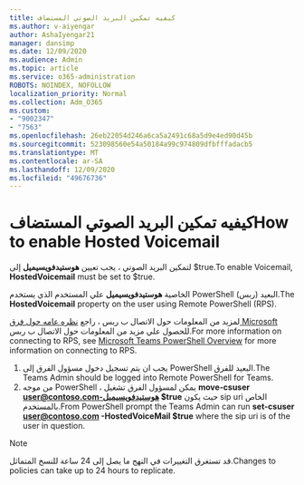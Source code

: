 ```yaml
---
title: كيفيه تمكين البريد الصوتي المستضاف
ms.author: v-aiyengar
author: AshaIyengar21
manager: dansimp
ms.date: 12/09/2020
ms.audience: Admin
ms.topic: article
ms.service: o365-administration
ROBOTS: NOINDEX, NOFOLLOW
localization_priority: Normal
ms.collection: Adm_O365
ms.custom:
- "9002347"
- "7563"
ms.openlocfilehash: 26eb22054d246a6ca5a2491c68a5d9e4ed90d45b
ms.sourcegitcommit: 523098560e54a50184a99c974809dfbfffadacb5
ms.translationtype: MT
ms.contentlocale: ar-SA
ms.lasthandoff: 12/09/2020
ms.locfileid: "49676736"
---
```

# <a name="how-to-enable-hosted-voicemail"></a><span data-ttu-id="05f78-102">كيفيه تمكين البريد الصوتي المستضاف</span><span class="sxs-lookup"><span data-stu-id="05f78-102">How to enable Hosted Voicemail</span></span>

<span data-ttu-id="05f78-103">لتمكين البريد الصوتي ، يجب تعيين **هوستيدفويسيميل** إلى $true.</span><span class="sxs-lookup"><span data-stu-id="05f78-103">To enable Voicemail, **HostedVoicemail** must be set to $true.</span></span>

<span data-ttu-id="05f78-104">الخاصية **هوستيدفويسيميل** علي المستخدم الذي يستخدم PowerShell البعيد (ربس).</span><span class="sxs-lookup"><span data-stu-id="05f78-104">The **HostedVoicemail** property on the user using Remote PowerShell (RPS).</span></span>

<span data-ttu-id="05f78-105">لمزيد من المعلومات حول الاتصال ب ربس ، راجع [نظره عامه حول فرق Microsoft](https://docs.microsoft.com/microsoftteams/teams-powershell-overview) للحصول علي مزيد من المعلومات حول الاتصال ب ربس.</span><span class="sxs-lookup"><span data-stu-id="05f78-105">For more information on connecting to RPS, see [Microsoft Teams PowerShell Overview](https://docs.microsoft.com/microsoftteams/teams-powershell-overview) for more information on connecting to RPS.</span></span>

1. <span data-ttu-id="05f78-106">يجب ان يتم تسجيل دخول مسؤول الفرق إلى PowerShell البعيد للفرق.</span><span class="sxs-lookup"><span data-stu-id="05f78-106">The Teams Admin should be logged into Remote PowerShell for Teams.</span></span>
1. <span data-ttu-id="05f78-107">من موجه PowerShell ، يمكن لمسؤول الفرق تشغيل **move-csuser user@contoso.com-هوستيدفويسيميل $true** حيث يكون sip uri الخاص بالمستخدم.</span><span class="sxs-lookup"><span data-stu-id="05f78-107">From PowerShell prompt the Teams Admin can run **set-csuser user@contoso.com -HostedVoiceMail $true** where the sip uri is of the user in question.</span></span>

> [!NOTE]
> <span data-ttu-id="05f78-108">قد تستغرق التغييرات في النهج ما يصل إلى 24 ساعة للنسخ المتماثل.</span><span class="sxs-lookup"><span data-stu-id="05f78-108">Changes to policies can take up to 24 hours to replicate.</span></span>